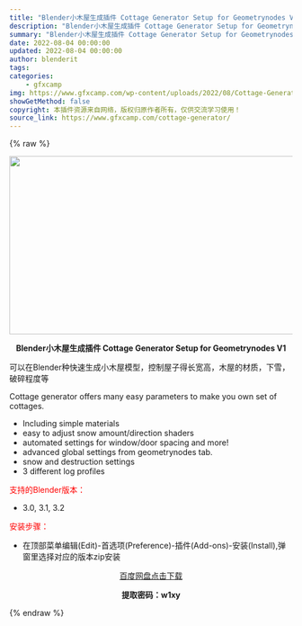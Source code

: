 ```yaml
---
title: "Blender小木屋生成插件 Cottage Generator Setup for Geometrynodes V1"
description: "Blender小木屋生成插件 Cottage Generator Setup for Geometrynodes V1 可以在Blender种快速生成小木屋模型，控制屋子得长宽高，木屋的材质，下雪，破..."
summary: "Blender小木屋生成插件 Cottage Generator Setup for Geometrynodes V1 可以在Blender种快速生成小木屋模型，控制屋子得长宽高，木屋的材质，下雪，破..."
date: 2022-08-04 00:00:00
updated: 2022-08-04 00:00:00
author: blenderit
tags: 
categories:
    - gfxcamp
img: https://www.gfxcamp.com/wp-content/uploads/2022/08/Cottage-Generator-Setup-for-Geometrynodes.jpg
showGetMethod: false
copyright: 本插件资源来自网络，版权归原作者所有，仅供交流学习使用！
source_link: https://www.gfxcamp.com/cottage-generator/
---
```


{% raw %}
<div><p><img decoding="async" class="aligncenter size-full wp-image-105682" src="https://www.gfxcamp.com/wp-content/uploads/2022/08/Cottage-Generator-Setup-for-Geometrynodes.jpg" data-src="https://www.gfxcamp.com/wp-content/uploads/2022/08/Cottage-Generator-Setup-for-Geometrynodes.jpg" alt="" width="590" height="317" data-srcset="https://www.gfxcamp.com/wp-content/uploads/2022/08/Cottage-Generator-Setup-for-Geometrynodes.jpg 590w, https://www.gfxcamp.com/wp-content/uploads/2022/08/Cottage-Generator-Setup-for-Geometrynodes-150x81.jpg 150w" data-sizes="(max-width: 590px) 100vw, 590px"></p><p style="text-align: center;"><strong>Blender小木屋生成插件 Cottage Generator Setup for Geometrynodes V1</strong></p><p>可以在Blender种快速生成小木屋模型，控制屋子得长宽高，木屋的材质，下雪，破碎程度等</p><p>Cottage generator offers many easy parameters to make you own set of cottages.</p><ul>
<li>Including simple materials</li>
<li>easy to adjust snow amount/direction shaders</li>
<li>automated settings for window/door spacing and more!</li>
<li>advanced global settings from geometrynodes tab.</li>
<li>snow and destruction settings</li>
<li>3 different log profiles</li>
</ul><p style="text-align: left;"><span style="color: #ff0000;">支持的Blender版本：</span></p><ul>
<li style="text-align: left;">3.0, 3.1, 3.2</li>
</ul><p><span style="color: #ff0000;">安装步骤：</span></p><ul>
<li>在顶部菜单编辑(Edit)-首选项(Preference)-插件(Add-ons)-安装(Install),弹窗里选择对应的版本zip安装</li>
</ul><p style="text-align: center;"><a class="maxbutton-3 maxbutton maxbutton-baidu" target="_blank" rel="noopener" href="https://pan.baidu.com/s/1TGRXSnfs3afalOBguAwCuA?pwd=w1xy"><span class="mb-text">百度网盘点击下载</span></a></p><p style="text-align: center;"><strong>提取密码：w1xy</strong></p></div>
<div style="display: none">gfxcamp</div>
{% endraw %}